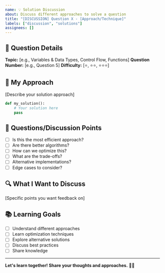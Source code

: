 ```yaml
---
name: 💡 Solution Discussion
about: Discuss different approaches to solve a question
title: "[DISCUSSION] Question X - [Approach/Technique]"
labels: ["discussion", "solutions"]
assignees: []
---
```


## 🎯 Question Details

**Topic:** [e.g., Variables & Data Types, Control Flow, Functions]
**Question Number:** [e.g., Question 5]
**Difficulty:** [⭐, ⭐⭐, ⭐⭐⭐]

## 💭 My Approach

[Describe your solution approach]

```python
def my_solution():
    # Your solution here
    pass
```

## 🤔 Questions/Discussion Points

- [ ] Is this the most efficient approach?
- [ ] Are there better algorithms?
- [ ] How can we optimize this?
- [ ] What are the trade-offs?
- [ ] Alternative implementations?
- [ ] Edge cases to consider?

## 🔍 What I Want to Discuss

[Specific points you want feedback on]

## 📚 Learning Goals

- [ ] Understand different approaches
- [ ] Learn optimization techniques
- [ ] Explore alternative solutions
- [ ] Discuss best practices
- [ ] Share knowledge

---

**Let's learn together! Share your thoughts and approaches.** 🐍✨

